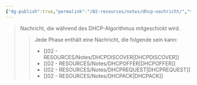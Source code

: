 ```yaml
---
{"dg-publish":true,"permalink":"/02-resources/notes/dhcp-nachricht/","tags":["netzwerk/protokoll"],"noteIcon":"","updated":"2025-09-05T10:12:28.876+02:00"}
---
```


> Nachricht, die während des DHCP-Algorithmus mitgeschickt wird.
> 
>> Jede Phase enthält eine Nachricht, die folgende sein kann:
>>- [[02 - RESOURCES/Notes/DHCPDISCOVER\|DHCPDISCOVER]]
>>- [[02 - RESOURCES/Notes/DHCPOFFER\|DHCPOFFER]]
>>- [[02 - RESOURCES/Notes/DHCPREQUEST\|DHCPREQUEST]]
>>- [[02 - RESOURCES/Notes/DHCPACK\|DHCPACK]]

